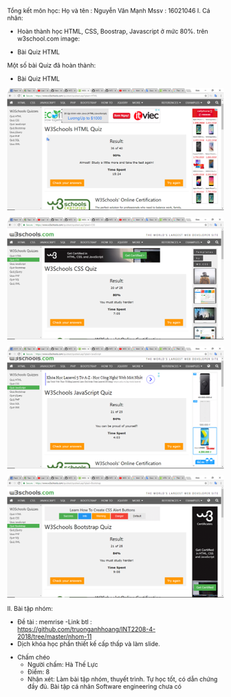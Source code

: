 Tổng kết môn học:
Họ và tên : Nguyễn Văn Mạnh
Mssv : 16021046
I. Cá nhân:
- Hoàn thành học HTML, CSS, Boostrap, Javascript ở mức 80%.
trên w3school.com
image: 
* Bài Quiz HTML

Một số bài Quiz đã hoàn thành:
* Bài Quiz HTML

![Alt text](html.png)

![Alt text](css.png)

![Alt text](js.png)

![Alt text](boostrap.png)

II. Bài tập nhóm:
- Đề tài : memrise
-Link btl : https://github.com/truonganhhoang/INT2208-4-2018/tree/master/nhom-11
- Dịch khóa học phần thiết kế cấp thấp và làm slide.

* Chấm chéo
    + Người chấm: Hà Thế Lực
    + Điểm: 8
    + Nhận xét: Làm bài tập nhóm, thuyết trình. Tự học tốt, có dẫn chứng đầy đủ. Bài tập cá nhân Software engineering chưa có
